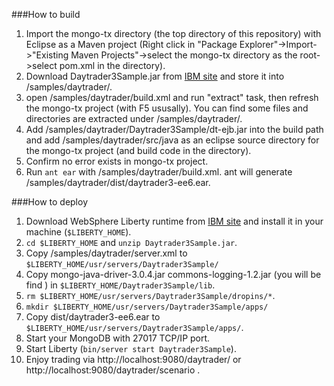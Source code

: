 ###How to build
1. Import the mongo-tx directory (the top directory of this repository) with Eclipse as a Maven project (Right click in "Package Explorer"->Import->"Existing Maven Projects"->select the mongo-tx directory as the root->select pom.xml in the directory).
2. Download Daytrader3Sample.jar from [IBM site](https://developer.ibm.com/wasdev/downloads/#asset/samples-Daytrader3_Sample) and store it into /samples/daytrader/.
3. open /samples/daytrader/build.xml and run "extract" task, then refresh the mongo-tx project (with F5 ususally). You can find some files and directories are extracted under /samples/daytrader/.
4. Add /samples/daytrader/Daytrader3Sample/dt-ejb.jar into the build path and add /samples/daytrader/src/java as an eclipse source directory for the mongo-tx project (and build code in the directory).
5. Confirm no error exists in mongo-tx project.
6. Run `ant ear` with /samples/daytrader/build.xml. ant will generate /samples/daytrader/dist/daytrader3-ee6.ear.

###How to deploy
1. Download WebSphere Liberty runtime from [IBM site](https://developer.ibm.com/wasdev/downloads/liberty-profile-using-non-eclipse-environments/) and install it in your machine (`$LIBERTY_HOME`).
2. `cd $LIBERTY_HOME` and `unzip Daytrader3Sample.jar`.
3. Copy /samples/daytrader/server.xml to `$LIBERTY_HOME/usr/servers/Daytrader3Sample/`
4. Copy mongo-java-driver-3.0.4.jar commons-logging-1.2.jar (you will be find ) in `$LIBERTY_HOME/Daytrader3Sample/lib`.
5. `rm $LIBERTY_HOME/usr/servers/Daytrader3Sample/dropins/*`.
6. `mkdir $LIBERTY_HOME/usr/servers/Daytrader3Sample/apps/`
7. Copy dist/daytrader3-ee6.ear to `$LIBERTY_HOME/usr/servers/Daytrader3Sample/apps/`.
8. Start your MongoDB with 27017 TCP/IP port.
9. Start Liberty (`bin/server start Daytrader3Sample`).
10. Enjoy trading via http://localhost:9080/daytrader/ or http://localhost:9080/daytrader/scenario . 

